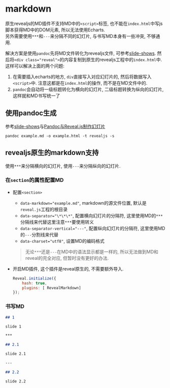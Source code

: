 # markdown


原生revealjs的MD插件不支持MD中的`<script>`标签, 也不能在`index.html`中写js脚本获得MD中的DOM元素, 所以无法使用Echarts.  
另外需要使用`***`和`---`来分隔不同的幻灯片, 与书写MD本身有一些冲突, 不够通用.

解决方案是使用`pandoc`先将MD文件转化为revealjs文件, 可参考[slide-shows](https://pandoc.org/MANUAL.html#slide-shows). 然后将`<div class="reveal">`的内容复制到原生的revealjs工程中的`index.html`中. 这样可以解决上面的两个问题:
1. 在需要插入echarts的地方, `div`直接写入对应幻灯片的, 然后将数据写入`<script>`中. 注意这都是在`index.html`的操作, 而不是在MD文件中的.
2. `pandoc`会自动将一级标题转化为横向的幻灯片, 二级标题转换为纵向的幻灯片, 这样就和MD书写统一了



## 使用pandoc生成
参考[slide-shows](https://pandoc.org/MANUAL.html#slide-shows)与[Pandoc与Reveal.js制作幻灯片](https://zhuanlan.zhihu.com/p/113146276)

`pandoc example.md -o example.html -t revealjs -s`

## revealjs原生的markdown支持
使用`***`来分隔横向的幻灯片, 使用`---`来分隔纵向的幻灯片.


### 在`section`的属性配置MD
- 配置`<section>`
    - `data-markdown="example.md"`, markdown的源文件位置, 默认是`reveal.js`工程的根目录
    - `data-separator="\*\*\*"`, 配置横向幻灯片的分隔符, 这里使用MD的`***`分隔线来代替这里注意`***`要使用转义
    - `data-separator-vertical="---"`, 配置纵向幻灯片的分隔符, 这里使用MD的`---`分割线来代替
    - `data-charset="utf8"`, 设置MD的编码格式
    > 无论`***`还是`---`在MD中的语法显示都是一样的, 所以无法做到MD和reveal的完全对应, 但暂时没有更好的办法.

- 开启MD插件, 这个插件是reveal原生的, 不需要额外导入.

    ```js
    Reveal.initialize({
        hash: true,
        plugins: [ RevealMarkdown]
    });
    ```
### 书写MD


```markdown
## 1

slide 1

***

## 2.1

slide 2.1

---

## 2.2

slide 2.2

```